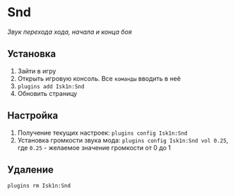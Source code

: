 # Snd
*Звук перехода хода, начала и конца боя*

## Установка
1. Зайти в игру
2. Открыть игровую консоль. Все `команды` вводить в неё
3. `plugins add Isk1n:Snd`
4. Обновить страницу

## Настройка
1. Получение текущих настроек: `plugins config Isk1n:Snd`
2. Установка громкости звука мода: `plugins config Isk1n:Snd vol 0.25`, где `0.25` - желаемое значение громкости от 0 до 1

## Удаление
`plugins rm Isk1n:Snd`